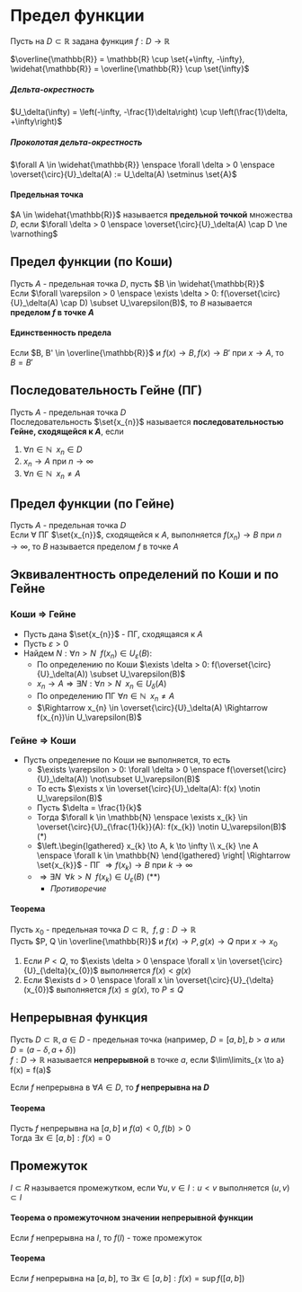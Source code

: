 # Предел функции

Пусть на $D \subset \mathbb{R}$  задана функция $f: D \to \mathbb{R}$

$\overline{\mathbb{R}} = \mathbb{R} \cup \set{+\infty, -\infty}, \widehat{\mathbb{R}} = \overline{\mathbb{R}} \cup \set{\infty}$

##### Дельта-окрестность
$U_\delta(\infty) = \left(-\infty, -\frac{1}\delta\right) \cup \left(\frac{1}\delta, +\infty\right)$

##### Проколотая дельта-окрестность
$\forall A \in \widehat{\mathbb{R}} \enspace \forall \delta > 0 \enspace \overset{\circ}{U}_\delta(A) := U_\delta(A) \setminus \set{A}$

#### Предельная точка
$A \in \widehat{\mathbb{R}}$ называется **предельной точкой** множества $D$, если $\forall \delta > 0 \enspace \overset{\circ}{U}_\delta(A) \cap D \ne \varnothing$

## Предел функции (по Коши)
Пусть $A$ - предельная точка $D$, пусть $B \in \widehat{\mathbb{R}}$  
Если $\forall \varepsilon > 0 \enspace \exists \delta > 0: f(\overset{\circ}{U}_\delta(A) \cap D) \subset U_\varepsilon(B)$, то $B$ называется **пределом $f$ в точке $A$**

#### Единственность предела
Если $B, B' \in \overline{\mathbb{R}}$ и $f(x) \to B, f(x) \to B'$ при $x \to A$, то $B = B'$

## Последовательность Гейне (ПГ)
Пусть $A$ - предельная точка $D$  
Последовательность $\set{x_{n}}$ называется **последовательностью Гейне, сходящейся к $A$**, если
1. $\forall n \in \mathbb{N} \enspace x_{n} \in D$
2. $x_{n} \to A$ при $n \to \infty$
3. $\forall n \in \mathbb{N} \enspace x_{n} \ne A$

## Предел функции (по Гейне)
Пусть $A$ - предельная точка $D$  
Если $\forall$ ПГ $\set{x_{n}}$, сходящейся к $A$, выполняется $f(x_{n}) \to B$ при $n \to \infty$, то $B$ называется пределом $f$ в точке $A$

## Эквивалентность определений по Коши и по Гейне

### Коши $\Rightarrow$ Гейне
- Пусть дана $\set{x_{n}}$ - ПГ, сходящаяся к $A$
- Пусть $\varepsilon > 0$
- Найдем $N: \forall n > N \enspace f(x_{n}) \in U_\varepsilon(B)$:
    - По определению по Коши $\exists \delta > 0: f(\overset{\circ}{U}_\delta(A)) \subset U_\varepsilon(B)$
    - $x_{n} \to A \Rightarrow \exists N: \forall n > N \enspace x_{n} \in U_\delta(A)$
    - По определению ПГ $\forall n \in \mathbb{N} \enspace x_{n} \ne A$
    - $\Rightarrow x_{n} \in \overset{\circ}{U}_\delta(A) \Rightarrow f(x_{n})\in U_\varepsilon(B)$

### Гейне $\Rightarrow$ Коши
- Пусть определение по Коши не выполняется, то есть
    - $\exists \varepsilon > 0: \forall \delta > 0 \enspace f(\overset{\circ}{U}_\delta(A)) \not\subset U_\varepsilon(B)$
    - То есть $\exists x \in \overset{\circ}{U}_\delta(A): f(x) \notin U_\varepsilon(B)$
    - Пусть $\delta = \frac{1}{k}$
    - Тогда $\forall k \in \mathbb{N} \enspace \exists x_{k} \in \overset{\circ}{U}_{\frac{1}{k}}(A): f(x_{k}) \notin U_\varepsilon(B)$ $(*)$
    - $\left.\begin{lgathered} x_{k} \to A, k \to \infty \\ x_{k} \ne A \enspace \forall k \in \mathbb{N} \end{lgathered} \right| \Rightarrow \set{x_{k}}$ - ПГ $\Rightarrow f(x_{k}) \to B$ при $k \to \infty$
    - $\Rightarrow \exists N \enspace \forall k > N \enspace f(x_{k}) \in U_\varepsilon(B)$ $(**)$
        - *Противоречие*
#### Теорема
Пусть $x_{0}$ - предельная точка $D \subset \mathbb{R}, \enspace f, g: D \to \mathbb{R}$  
Пусть $P, Q \in \overline{\mathbb{R}}$ и $f(x) \to P, g(x) \to Q$ при $x \to x_{0}$
1. Если $P < Q$, то $\exists \delta > 0 \enspace \forall x \in \overset{\circ}{U}_{\delta}(x_{0})$ выполняется $f(x) < g(x)$
2. Если $\exists d > 0 \enspace \forall x \in \overset{\circ}{U}_{\delta}(x_{0})$ выполняется $f(x) \leq g(x)$, то $P \leq Q$

## Непрерывная функция
Пусть $D \subset \mathbb{R}, a \in D$ - предельная точка (например, $D = [a, b], b > a$ или $D = (a - \delta, a + \delta)$)  
$f: D \to \mathbb{R}$ называется **непрерывной** в точке $a$, если $\lim\limits_{x \to a} f(x) = f(a)$

Если $f$ непрерывна в $\forall A \in D$, то **$f$ непрерывна на $D$**

#### Теорема
Пусть $f$ непрерывна на $[a, b]$ и $f(a) < 0, f(b) > 0$  
Тогда $\exists x \in [a, b]: f(x) = 0$

## Промежуток
$I \subset R$ называется промежутком, если $\forall u, v \in I: u < v$ выполняется $(u, v) \subset I$

#### Теорема о промежуточном значении непрерывной функции
Если $f$ непрерывна на $I$, то $f(I)$ - тоже промежуток

#### Теорема
Если $f$ непрерывна на $[a, b]$, то $\exists x \in [a, b]: f(x) = \sup f([a, b])$
